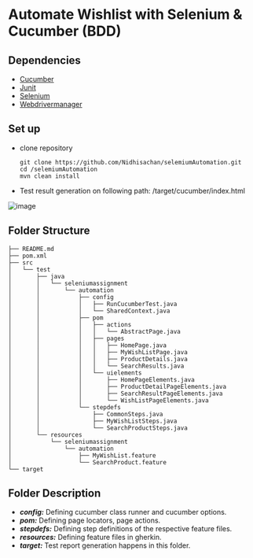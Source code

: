 # Automate Wishlist with Selenium & Cucumber (BDD)

## Dependencies

- [Cucumber](https://github.com/cucumber/cucumber)
- [Junit](https://mvnrepository.com/artifact/junit/junit/4.12)
- [Selenium](https://github.com/SeleniumHQ/selenium)
- [Webdrivermanager](https://github.com/bonigarcia/webdrivermanager)

## Set up

- clone repository
  ```
  git clone https://github.com/Nidhisachan/selemiumAutomation.git
  cd /selemiumAutomation
  mvn clean install
  ```
- Test result generation on following path: /target/cucumber/index.html

![image](https://lh3.googleusercontent.com/-nVG-10LrloeNPH9NzIehNdOT2oAPl5dgjD1XFP_TLG1hhnWyAXqIKgwG5sGMDHgdHerVgS1OHBLlkxsoOzg7mkuOB-8ZC-ZLBHqqh0dP1xKHYAnGEm_QRnQCMTksmmeSrWkoG5uQ3WnNTBiDgfFhAo-W1WYDb8JJGNksnum311SNLXTmep4fvqj2rPh6SFqQKZZxY9NnH9NxW3Cx6iN7HrSMxis0_2GOdJKhMvXJwmQt3-8_hFBX-4yZTrS0_vf1SPGSVxsK-bhF26JcTgwHrimMFsCvkR8YpcSvzNYNenX-PPdWdjW9eR69ta8TBE7d_jMMn_Gnw_CCnOca7YAygZ25O1OR8xxA1FcJT1PvkryRTUohlToFaYzweml5JQIjBAJlDpkKjUNZ_zbMVWInjTdhIRXYx4VjSKyOGXLn_lYGPRvvWrdtZ-4XFudcBIySqUAf74qrTh87IBJB3DRAter4425rAF3zkvgaOsMPVTDyUh0y6GMKsQpoPcoUfQTQFBvk1cNcmwMBV4pn4DZdPbB96TpdAP5-rx5NWb_L7wMgS03yhUds6j0IT-p-burZ-ha_1zkmij659D6uG1z8MmXFPkiNrBGWAMINow=w3048-h1548)

## Folder Structure

```
├── README.md
├── pom.xml
├── src
│   └── test
│       ├── java
│       │   └── seleniumassignment
│       │       └── automation
│       │           ├── config
│       │           │   ├── RunCucumberTest.java
│       │           │   └── SharedContext.java
│       │           ├── pom
│       │           │   ├── actions
│       │           │   │   └── AbstractPage.java
│       │           │   ├── pages
│       │           │   │   ├── HomePage.java
│       │           │   │   ├── MyWishListPage.java
│       │           │   │   ├── ProductDetails.java
│       │           │   │   └── SearchResults.java
│       │           │   └── uielements
│       │           │       ├── HomePageElements.java
│       │           │       ├── ProductDetailPageElements.java
│       │           │       ├── SearchResultPageElements.java
│       │           │       └── WishListPageElements.java
│       │           └── stepdefs
│       │               ├── CommonSteps.java
│       │               ├── MyWishListSteps.java
│       │               └── SearchProductSteps.java
│       └── resources
│           └── seleniumassignment
│               └── automation
│                   ├── MyWishList.feature
│                   └── SearchProduct.feature
└── target
```

## Folder Description

- **_config:_** Defining cucumber class runner and cucumber options.
- **_pom:_** Defining page locators, page actions.
- **_stepdefs:_** Defining step definitions of the respective feature files.
- **_resources:_** Defining feature files in gherkin.
- **_target:_** Test report generation happens in this folder.

